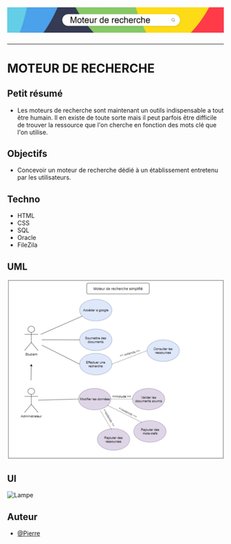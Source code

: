 <h1 align="center">
  <img src="./Assets/Header.png" alt="MoteurRecherche" />
</h1>

---

# MOTEUR DE RECHERCHE

## Petit résumé
- Les moteurs de recherche sont maintenant un outils indispensable a tout être humain. Il en existe de toute sorte mais il peut parfois être difficile de trouver la ressource que l'on cherche en fonction des mots clé que l'on utilise.

## Objectifs
- Concevoir un moteur de recherche dédié à un établissement entretenu par les utilisateurs.

## Techno
- HTML
- CSS
- SQL
- Oracle
- FileZila

## UML
<img src="./Assets/UML.png" alt="Lampe" />

## UI
<img src="./Assets/UI.png" alt="Lampe" />

## Auteur
- [@Pierre](https://github.com/Pierre-Portfolio)